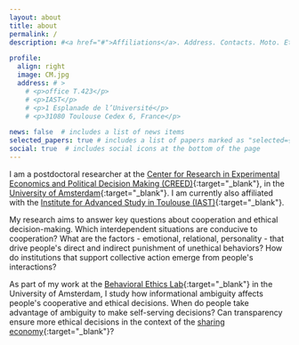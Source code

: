 ```yaml
---
layout: about
title: about
permalink: /
description: #<a href="#">Affiliations</a>. Address. Contacts. Moto. Etc.

profile:
  align: right
  image: CM.jpg
  address: # >
    # <p>office T.423</p>
    # <p>IAST</p>
    # <p>1 Esplanade de l’Université</p>
    # <p>31080 Toulouse Cedex 6, France</p>

news: false  # includes a list of news items
selected_papers: true # includes a list of papers marked as "selected={true}"
social: true  # includes social icons at the bottom of the page
---
```


I am a postdoctoral researcher at the [Center for Research in Experimental Economics and Political Decision Making (CREED)](https://www.creedexperiment.nl/creed/){:target="\_blank"}, in the [University of Amsterdam](https://www.uva.nl/en/about-the-uva/organisation/faculties/faculty-of-economics-and-business/faculty-of-economics-and-business.html){:target="\_blank"}. I am currently also affiliated with the [Institute for Advanced Study in Toulouse (IAST)](https://www.iast.fr/){:target="\_blank"}.

My research aims to answer key questions about cooperation and ethical decision-making. Which interdependent situations are conducive to cooperation? What are the factors - emotional, relational, personality - that drive people's direct and indirect punishment of unethical behaviors? How do institutions that support collective action emerge from people's interactions?

As part of my work at the [Behavioral Ethics Lab](https://www.behavioralethics.org/){:target="\_blank"} in the University of Amsterdam, I study how informational ambiguity affects people's cooperative and ethical decisions. When do people take advantage of ambiguity to make self-serving decisions? Can transparency ensure more ethical decisions in the context of the [sharing economy](https://www.behavioralethics.org/project/trustpath/){:target="\_blank"}?

<!-- Here is a copy of my [CV](https://jorgeapenas.github.io/assets/pdf/cv_jorgepena.pdf){:target="\_blank"}. -->
